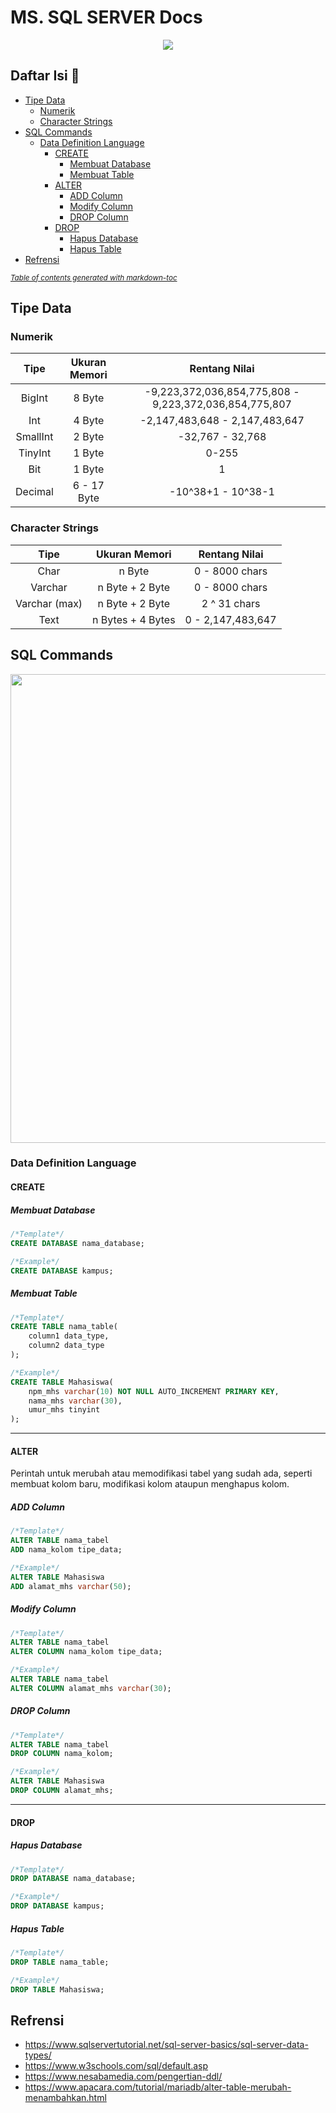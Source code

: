 # MS. SQL SERVER Docs
<p align="center">
  <img src="https://user-images.githubusercontent.com/67460437/144825129-7a33d901-6527-41f9-9a7e-502d07bc65d5.png">
</p>

## Daftar Isi 📝
- [Tipe Data](#tipe-data)
  * [Numerik](#numerik)
  * [Character Strings](#character-strings)
- [SQL Commands](#sql-commands)
  * [Data Definition Language](#data-definition-language)
    + [CREATE](#create)
      - [Membuat Database](#membuat-database)
      - [Membuat Table](#membuat-table)
    + [ALTER](#alter)
      - [ADD Column](#add-column)
      - [Modify Column](#modify-column)
      - [DROP Column](#drop-column)
    + [DROP](#drop)
      - [Hapus Database](#hapus-database)
      - [Hapus Table](#hapus-table)
- [Refrensi](#refrensi)

<small><i><a href='http://ecotrust-canada.github.io/markdown-toc/'>Table of contents generated with markdown-toc</a></i></small>



## Tipe Data
### Numerik
|   Tipe   | Ukuran Memori |                      Rentang Nilai                     |
|:--------:|:-------------:|:------------------------------------------------------:|
|  BigInt  |     8 Byte    | -9,223,372,036,854,775,808 - 9,223,372,036,854,775,807 |
|    Int   |     4 Byte    | -2,147,483,648 - 2,147,483,647                         |
| SmallInt |     2 Byte    | -32,767 - 32,768                                       |
|  TinyInt |     1 Byte    | 0-255                                                  |
|    Bit   |     1 Byte    | 1                                                      |
|  Decimal |  6 - 17 Byte  | -10^38+1 - 10^38-1                                     |

### Character Strings
|      Tipe     |   Ukuran Memori   |   Rentang Nilai   |
|:-------------:|:-----------------:|:-----------------:|
|      Char     |       n Byte      | 0 - 8000 chars    |
|    Varchar    |  n Byte + 2 Byte  | 0 - 8000 chars    |
| Varchar (max) |  n Byte + 2 Byte  | 2 ^ 31 chars      |
|      Text     | n Bytes + 4 Bytes | 0 - 2,147,483,647 |

## SQL Commands
<p align="center">
  <img src="https://user-images.githubusercontent.com/67460437/144828875-2ed8d476-2962-4a9d-ac40-d0184b7d7f77.png" width=750>
</p>

### Data Definition Language
#### CREATE
##### Membuat Database
```sql
/*Template*/
CREATE DATABASE nama_database;

/*Example*/
CREATE DATABASE kampus;
```

##### Membuat Table
```sql
/*Template*/
CREATE TABLE nama_table(
    column1 data_type,
    column2 data_type
);

/*Example*/
CREATE TABLE Mahasiswa(
    npm_mhs varchar(10) NOT NULL AUTO_INCREMENT PRIMARY KEY,
    nama_mhs varchar(30),
    umur_mhs tinyint
);
```

---------------------------------------------------------------------------------------------------------------------------------------------------------------------------------

#### ALTER
Perintah untuk merubah atau memodifikasi tabel yang sudah ada, seperti membuat kolom baru, modifikasi kolom ataupun menghapus kolom.
##### ADD Column
```sql
/*Template*/
ALTER TABLE nama_tabel 
ADD nama_kolom tipe_data;

/*Example*/
ALTER TABLE Mahasiswa
ADD alamat_mhs varchar(50);
```

##### Modify Column
```sql
/*Template*/
ALTER TABLE nama_tabel 
ALTER COLUMN nama_kolom tipe_data;

/*Example*/
ALTER TABLE nama_tabel 
ALTER COLUMN alamat_mhs varchar(30);
```

##### DROP Column
```sql
/*Template*/
ALTER TABLE nama_tabel
DROP COLUMN nama_kolom;

/*Example*/
ALTER TABLE Mahasiswa
DROP COLUMN alamat_mhs;
```

---------------------------------------------------------------------------------------------------------------------------------------------------------------------------------

#### DROP
##### Hapus Database
```sql
/*Template*/
DROP DATABASE nama_database;

/*Example*/
DROP DATABASE kampus;
```

##### Hapus Table
```sql
/*Template*/
DROP TABLE nama_table;

/*Example*/
DROP TABLE Mahasiswa;
```

## Refrensi
- https://www.sqlservertutorial.net/sql-server-basics/sql-server-data-types/
- https://www.w3schools.com/sql/default.asp
- https://www.nesabamedia.com/pengertian-ddl/
- https://www.apacara.com/tutorial/mariadb/alter-table-merubah-menambahkan.html
